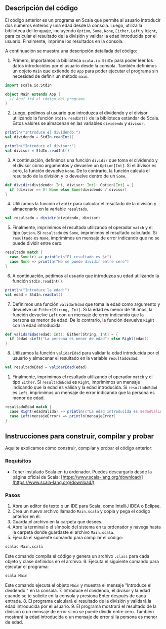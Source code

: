 ## Descripción del código

El código anterior es un programa en Scala que permite al usuario introducir dos números enteros y una edad desde la consola. Luego, utiliza la biblioteca del lenguaje, incluyendo `Option`, `Some`, `None`, `Either`, `Left` y `Right`, para calcular el resultado de la división y validar la edad introducida por el usuario. Finalmente, imprime los resultados en la consola.

A continuación se muestra una descripción detallada del código: 
1. Primero, importamos la biblioteca `scala.io.StdIn` para poder leer los datos introducidos por el usuario desde la consola. También definimos un objeto `Main` que extiende de `App` para poder ejecutar el programa sin necesidad de definir un método `main`.

```scala
import scala.io.StdIn

object Main extends App {
  // Aquí irá el código del programa
}
``` 
2. Luego, pedimos al usuario que introduzca el dividendo y el divisor utilizando la función `StdIn.readInt()` de la biblioteca estándar de Scala. Estos valores se almacenan en las variables `dividendo` y `divisor`.

```scala
println("Introduce el dividendo:")
val dividendo = StdIn.readInt()

println("Introduce el divisor:")
val divisor = StdIn.readInt()
``` 
3. A continuación, definimos una función `dividir` que toma el dividendo y el divisor como argumentos y devuelve un `Option[Int]`. Si el divisor es cero, la función devuelve `None`. De lo contrario, la función calcula el resultado de la división y lo devuelve dentro de un `Some`.

```scala
def dividir(dividendo: Int, divisor: Int): Option[Int] = {
  if (divisor == 0) None else Some(dividendo / divisor)
}
``` 
4. Utilizamos la función `dividir` para calcular el resultado de la división y almacenarlo en la variable `resultado`.

```scala
val resultado = dividir(dividendo, divisor)
``` 
5. Finalmente, imprimimos el resultado utilizando el operador `match` y el tipo `Option`. Si `resultado` es `Some`, imprimimos el resultado calculado. Si `resultado` es `None`, imprimimos un mensaje de error indicando que no se puede dividir entre cero.

```scala
resultado match {
  case Some(r) => println(s"El resultado es $r")
  case None => println("No se puede dividir entre cero")
}
``` 
6. A continuación, pedimos al usuario que introduzca su edad utilizando la función `StdIn.readInt()`.

```scala
println("Introduce la edad:")
val edad = StdIn.readInt()
``` 
7. Definimos una función `validarEdad` que toma la edad como argumento y devuelve un `Either[String, Int]`. Si la edad es menor de 18 años, la función devuelve `Left` con un mensaje de error indicando que la persona es menor de edad. De lo contrario, la función devuelve `Right` con la edad introducida.

```scala
def validarEdad(edad: Int): Either[String, Int] = {
  if (edad <Left("La persona es menor de edad") else Right(edad))
}
```

8. Utilizamos la función `validarEdad` para validar la edad introducida por el usuario y almacenar el resultado en la variable `resultadoEdad`.

```scala
val resultadoEdad = validarEdad(edad)
```

 
1. Finalmente, imprimimos el resultado utilizando el operador `match` y el tipo `Either`. Si `resultadoEdad` es `Right`, imprimimos un mensaje indicando que la edad es válida y la edad introducida. Si `resultadoEdad` es `Left`, imprimimos un mensaje de error indicando que la persona es menor de edad.

```scala
resultadoEdad match {
  case Right(edadValida) => println(s"La edad introducida es $edadValida")
  case Left(mensajeError) => println(mensajeError)
}
```
## Instrucciones para construir, compilar y probar

Aquí te explicamos cómo construir, compilar y probar el código anterior:
### Requisitos 
- Tener instalado Scala en tu ordenador. Puedes descargarlo desde la página oficial de Scala: [https://www.scala-lang.org/download/](https://www.scala-lang.org/download/)
### Pasos 
1. Abre un editor de texto o un IDE para Scala, como IntelliJ IDEA o Eclipse. 
2. Crea un nuevo archivo llamado `Main.scala` y copia y pega el código anterior en él. 
3. Guarda el archivo en la carpeta que desees. 
4. Abre la terminal o el símbolo del sistema en tu ordenador y navega hasta la carpeta donde guardaste el archivo `Main.scala`. 
5. Ejecuta el siguiente comando para compilar el código:

```bash
scalac Main.scala
```

Este comando compila el código y genera un archivo `.class` para cada objeto y clase definidos en el archivo. 
6. Ejecuta el siguiente comando para ejecutar el programa:

```bash
scala Main
```

Este comando ejecuta el objeto `Main` y muestra el mensaje "Introduce el dividendo:" en la consola. 
7. Introduce el dividendo, el divisor y la edad cuando se te solicite en la consola y presiona Enter después de cada entrada. 
8. El programa calculará el resultado de la división y validará la edad introducida por el usuario. 
9. El programa mostrará el resultado de la división o un mensaje de error si no se puede dividir entre cero. También mostrará la edad introducida o un mensaje de error si la persona es menor de edad. 